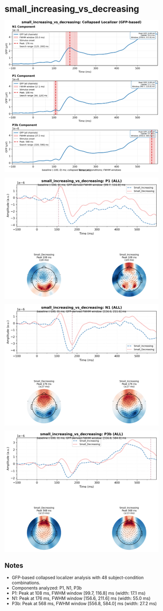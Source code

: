# small_increasing_vs_decreasing

![figure](docs/assets/plots/small_increasing_vs_decreasing/small_increasing_vs_decreasing-collapsed_localizer.png)

![figure](docs/assets/plots/small_increasing_vs_decreasing/small_increasing_vs_decreasing-P1.png)

![figure](docs/assets/plots/small_increasing_vs_decreasing/small_increasing_vs_decreasing-N1.png)

![figure](docs/assets/plots/small_increasing_vs_decreasing/small_increasing_vs_decreasing-P3b.png)


## Notes

- GFP-based collapsed localizer analysis with 48 subject-condition combinations.
- Components analyzed: P1, N1, P3b
- P1: Peak at 108 ms, FWHM window [99.7, 116.8] ms (width: 17.1 ms)
- N1: Peak at 176 ms, FWHM window [156.6, 211.6] ms (width: 55.0 ms)
- P3b: Peak at 568 ms, FWHM window [556.8, 584.0] ms (width: 27.2 ms)
